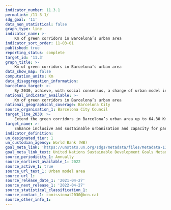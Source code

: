 ```yaml
---
indicator_number: 11.3.1
permalink: /11-3-1/
sdg_goal: '11'
data_non_statistical: false
graph_type: line
indicator_name: >-
    Km of green corridors in Barcelona’s urban area
indicator_sort_order: 11-03-01
published: true
reporting_status: complete
target_id: '11.3'
graph_title: >-
    Km of green corridors in Barcelona’s urban area
data_show_map: false
computation_units: Km
data_disaggregation_information: 
barcelona_target: >-
    By 2030, achieve, with social consensus, a change of urban model in order to attain healthier and more sustainable public spaces, especially in areas surrounding schools
national_indicator_available: >-
    Km of green corridors in Barcelona’s urban area
national_geographical_coverage: Barcelona City
source_organisation_1: Barcelona City Council
target_line_2030: >-
    Extend the green corridors in Barcelona’s urban area up to 64.30 Km in 2023 and up to 91.74 Km in 2030
target_name: >-
    Enhance inclusive and sustainable urbanisation and capacity for participatory, integrated and sustainable human settlement planning and management in all countries
indicator_definition:
un_designated_tier: 1
un_custodian_agency: World Bank (WB)
goal_meta_link: 'https://unstats.un.org/sdgs/metadata/files/Metadata-11-03-01.pdf'
goal_meta_link_text: United Nations Sustainable Development Goals Metadata (pdf 894kB)
source_periodicity_1: Annually
source_earliest_available_1: 2022 
source_active_1: true
source_url_text_1: Urban model area 
source_url_1:
source_release_date_1: '2021-04-27'
source_next_release_1: '2022-04-27'
source_statistical_classification_1: 
source_contact_1: comissionat2030@bcn.cat
source_other_info_1: 
---
```


